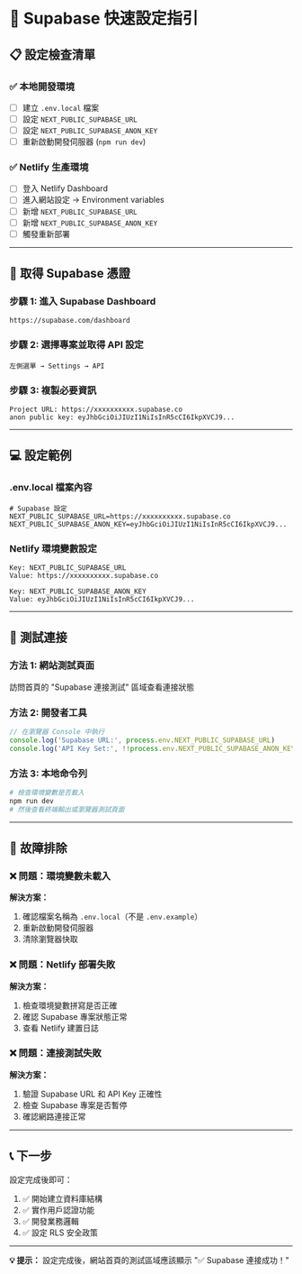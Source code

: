# 🚀 Supabase 快速設定指引

## 📋 設定檢查清單

### ✅ 本地開發環境
- [ ] 建立 `.env.local` 檔案
- [ ] 設定 `NEXT_PUBLIC_SUPABASE_URL`
- [ ] 設定 `NEXT_PUBLIC_SUPABASE_ANON_KEY`
- [ ] 重新啟動開發伺服器 (`npm run dev`)

### ✅ Netlify 生產環境
- [ ] 登入 Netlify Dashboard
- [ ] 進入網站設定 → Environment variables
- [ ] 新增 `NEXT_PUBLIC_SUPABASE_URL`
- [ ] 新增 `NEXT_PUBLIC_SUPABASE_ANON_KEY`
- [ ] 觸發重新部署

---

## 🔑 取得 Supabase 憑證

### 步驟 1: 進入 Supabase Dashboard
```
https://supabase.com/dashboard
```

### 步驟 2: 選擇專案並取得 API 設定
```
左側選單 → Settings → API
```

### 步驟 3: 複製必要資訊
```
Project URL: https://xxxxxxxxxx.supabase.co
anon public key: eyJhbGciOiJIUzI1NiIsInR5cCI6IkpXVCJ9...
```

---

## 💻 設定範例

### .env.local 檔案內容
```env
# Supabase 設定
NEXT_PUBLIC_SUPABASE_URL=https://xxxxxxxxxx.supabase.co
NEXT_PUBLIC_SUPABASE_ANON_KEY=eyJhbGciOiJIUzI1NiIsInR5cCI6IkpXVCJ9...
```

### Netlify 環境變數設定
```
Key: NEXT_PUBLIC_SUPABASE_URL
Value: https://xxxxxxxxxx.supabase.co

Key: NEXT_PUBLIC_SUPABASE_ANON_KEY  
Value: eyJhbGciOiJIUzI1NiIsInR5cCI6IkpXVCJ9...
```

---

## 🧪 測試連接

### 方法 1: 網站測試頁面
訪問首頁的 "Supabase 連接測試" 區域查看連接狀態

### 方法 2: 開發者工具
```javascript
// 在瀏覽器 Console 中執行
console.log('Supabase URL:', process.env.NEXT_PUBLIC_SUPABASE_URL)
console.log('API Key Set:', !!process.env.NEXT_PUBLIC_SUPABASE_ANON_KEY)
```

### 方法 3: 本地命令列
```bash
# 檢查環境變數是否載入
npm run dev
# 然後查看終端輸出或瀏覽器測試頁面
```

---

## 🔧 故障排除

### ❌ 問題：環境變數未載入
**解決方案：**
1. 確認檔案名稱為 `.env.local`（不是 `.env.example`）
2. 重新啟動開發伺服器
3. 清除瀏覽器快取

### ❌ 問題：Netlify 部署失敗
**解決方案：**
1. 檢查環境變數拼寫是否正確
2. 確認 Supabase 專案狀態正常
3. 查看 Netlify 建置日誌

### ❌ 問題：連接測試失敗
**解決方案：**
1. 驗證 Supabase URL 和 API Key 正確性
2. 檢查 Supabase 專案是否暫停
3. 確認網路連接正常

---

## 📞 下一步

設定完成後即可：
1. ✅ 開始建立資料庫結構
2. ✅ 實作用戶認證功能  
3. ✅ 開發業務邏輯
4. ✅ 設定 RLS 安全政策

---

**💡 提示：** 設定完成後，網站首頁的測試區域應該顯示 "✅ Supabase 連接成功！"
